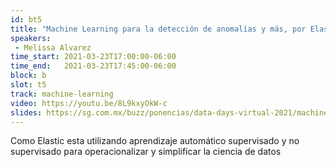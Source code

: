 ```yaml
---
id: bt5
title: "Machine Learning para la detección de anomalías y más, por Elastic"
speakers:
 - Melissa Alvarez
time_start: 2021-03-23T17:00:00-06:00
time_end:   2021-03-23T17:45:00-06:00
block: b
slot: t5
track: machine-learning
video: https://youtu.be/8L9kxyOkW-c
slides: https://sg.com.mx/buzz/ponencias/data-days-virtual-2021/machine-learning-para-la-deteccion-de-anomalias-y-mas-por
---
```


Como Elastic esta utilizando aprendizaje automático supervisado y no supervisado para operacionalizar y simplificar la ciencia de datos